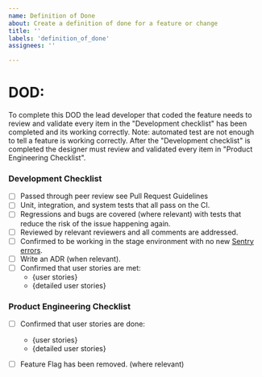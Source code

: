 ```yaml
---
name: Definition of Done
about: Create a definition of done for a feature or change
title: ''
labels: 'definition_of_done'
assignees: ''

---
```



# DOD:

To complete this DOD  the lead developer that coded the feature needs to review and validate every item in the "Development checklist" has been completed and its working correctly. Note: automated test are not enough to tell a feature is working correctly. 
After the "Development checklist" is completed the designer must review and validated every item in "Product Engineering Checklist".


### Development Checklist
- [ ] Passed through peer review see Pull Request Guidelines
- [ ] Unit, integration, and system tests that all pass on the CI.
- [ ] Regressions and bugs are covered (where relevant) with tests that reduce the risk of the issue happening again.
- [ ] Reviewed by relevant reviewers and all comments are addressed.
- [ ] Confirmed to be working in the stage environment with no new [Sentry errors](https://datacite.sentry.io/issues/).
- [ ] Write an ADR (when relevant).
- [ ] Confirmed that user stories are met:
    - {user stories}
    - {detailed user stories}


### Product Engineering Checklist
- [ ]  Confirmed that user stories are done:
    - {user stories}
    - {detailed user stories}
- [ ] Feature Flag has been removed. (where relevant)




